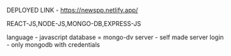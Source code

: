 DEPLOYED LINK - https://newspp.netlify.app/


REACT-JS,NODE-JS,MONGO-DB,EXPRESS-JS

language - javascript
database = mongo-dv
server - self made server
login - only mongodb with credentials